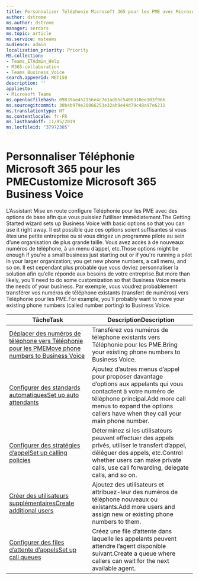 ```yaml
---
title: Personnaliser Téléphonie Microsoft 365 pour les PME avec Microsoft Teams
author: dstrome
ms.author: dstrome
manager: serdars
ms.topic: article
ms.service: msteams
audience: admin
localization_priority: Priority
MS.collection:
- Teams_ITAdmin_Help
- M365-collaboration
- Teams_Business_Voice
search.appverid: MET150
description: ''
appliesto:
- Microsoft Teams
ms.openlocfilehash: 09839ae452156e4c7e1ad85c5400310ee103f966
ms.sourcegitcommit: 30b4b979e20066253e32ab9e44d79c48a97e6211
ms.translationtype: HT
ms.contentlocale: fr-FR
ms.lasthandoff: 11/05/2019
ms.locfileid: "37972385"
---
```

# <a name="customize-microsoft-365-business-voice"></a><span data-ttu-id="0c89e-102">Personnaliser Téléphonie Microsoft 365 pour les PME</span><span class="sxs-lookup"><span data-stu-id="0c89e-102">Customize Microsoft 365 Business Voice</span></span>

<span data-ttu-id="0c89e-103">L’Assistant Mise en route configure Téléphonie pour les PME avec des options de base afin que vous puissiez l’utiliser immédiatement.</span><span class="sxs-lookup"><span data-stu-id="0c89e-103">The Getting Started wizard sets up Business Voice with basic options so that you can use it right away.</span></span> <span data-ttu-id="0c89e-104">Il est possible que ces options soient suffisantes si vous êtes une petite entreprise ou si vous dirigez un programme pilote au sein d’une organisation de plus grande taille. Vous avez accès à de nouveaux numéros de téléphone, à un menu d’appel, etc.</span><span class="sxs-lookup"><span data-stu-id="0c89e-104">Those options might be enough if you're a small business just starting out or if you're running a pilot in your larger organization; you get new phone numbers, a call menu, and so on.</span></span> <span data-ttu-id="0c89e-105">Il est cependant plus probable que vous deviez personnaliser la solution afin qu’elle réponde aux besoins de votre entreprise.</span><span class="sxs-lookup"><span data-stu-id="0c89e-105">But more than likely, you'll need to do some customization so that Business Voice meets the needs of your business.</span></span> <span data-ttu-id="0c89e-106">Par exemple, vous voudrez probablement transférer vos numéros de téléphone existants (transfert de numéros) vers Téléphonie pour les PME.</span><span class="sxs-lookup"><span data-stu-id="0c89e-106">For example, you'll probably want to move your existing phone numbers (called number porting) to Business Voice.</span></span>

| <span data-ttu-id="0c89e-107">Tâche</span><span class="sxs-lookup"><span data-stu-id="0c89e-107">Task</span></span>                                                          | <span data-ttu-id="0c89e-108">Description</span><span class="sxs-lookup"><span data-stu-id="0c89e-108">Description</span></span>                                                                                          |
|---------------------------------------------------------------|------------------------------------------------------------------------------------------------------|
| [<span data-ttu-id="0c89e-109">Déplacer des numéros de téléphone vers Téléphonie pour les PME</span><span class="sxs-lookup"><span data-stu-id="0c89e-109">Move phone numbers to Business Voice</span></span>](port-phone-numbers.md) | <span data-ttu-id="0c89e-110">Transférez vos numéros de téléphone existants vers Téléphonie pour les PME.</span><span class="sxs-lookup"><span data-stu-id="0c89e-110">Bring your existing phone numbers to Business Voice.</span></span>                                                 |
| [<span data-ttu-id="0c89e-111">Configurer des standards automatiques</span><span class="sxs-lookup"><span data-stu-id="0c89e-111">Set up auto attendants</span></span>](set-up-auto-attendants.md)           | <span data-ttu-id="0c89e-112">Ajoutez d’autres menus d’appel pour proposer davantage d’options aux appelants qui vous contactent à votre numéro de téléphone principal.</span><span class="sxs-lookup"><span data-stu-id="0c89e-112">Add more call menus to expand the options callers have when they call your main phone number.</span></span>        |
| [<span data-ttu-id="0c89e-113">Configurer des stratégies d’appel</span><span class="sxs-lookup"><span data-stu-id="0c89e-113">Set up calling policies</span></span>](set-up-policies.md)                 | <span data-ttu-id="0c89e-114">Déterminez si les utilisateurs peuvent effectuer des appels privés, utiliser le transfert d’appel, déléguer des appels, etc.</span><span class="sxs-lookup"><span data-stu-id="0c89e-114">Control whether users can make private calls, use call forwarding, delegate calls, and so on.</span></span>        |
| [<span data-ttu-id="0c89e-115">Créer des utilisateurs supplémentaires</span><span class="sxs-lookup"><span data-stu-id="0c89e-115">Create additional users</span></span>](create-users.md)                    | <span data-ttu-id="0c89e-116">Ajoutez des utilisateurs et attribuez-leur des numéros de téléphone nouveaux ou existants.</span><span class="sxs-lookup"><span data-stu-id="0c89e-116">Add more users and assign new or existing phone numbers to them.</span></span>                                     |
| [<span data-ttu-id="0c89e-117">Configurer des files d’attente d’appels</span><span class="sxs-lookup"><span data-stu-id="0c89e-117">Set up call queues</span></span>](set-up-call-queues.md)                   | <span data-ttu-id="0c89e-118">Créez une file d’attente dans laquelle les appelants peuvent attendre l’agent disponible suivant.</span><span class="sxs-lookup"><span data-stu-id="0c89e-118">Create a queue where callers can wait for the next available agent.</span></span>                                  |

